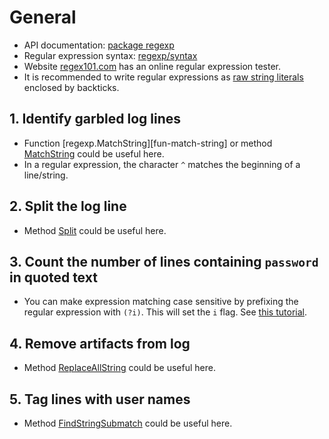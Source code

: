 # General

- API documentation: [package regexp][package-regexp]
- Regular expression syntax: [regexp/syntax][regexp-syntax]
- Website [regex101.com][regex101] has an online regular expression tester.
- It is recommended to write regular expressions as [raw string literals][raw-string-literals] enclosed by backticks.

## 1. Identify garbled log lines

- Function [regexp.MatchString][fun-match-string] or method [MatchString][method-match-string] could be useful here.
- In a regular expression, the character `^` matches the beginning of a line/string.

## 2. Split the log line

- Method [Split][regexp-split] could be useful here.
  
## 3. Count the number of lines containing `password` in quoted text
 
- You can make expression matching case sensitive by prefixing the regular expression with `(?i)`.
This will set the `i` flag.  See [this tutorial][yourbasic-i-flag].

## 4. Remove artifacts from log

- Method [ReplaceAllString][replace-all-string] could be useful here.

## 5. Tag lines with user names
 
- Method [FindStringSubmatch][find-string-submatch] could be useful here.

[raw-string-literals]: https://yourbasic.org/golang/regexp-cheat-sheet/#raw-strings
[package-regexp]: https://pkg.go.dev/regexp
[regexp-syntax]: https://pkg.go.dev/regexp/syntax
[regex101]: https://regex101.com/
[fun-re-match-string]: https://pkg.go.dev/regexp#MatchString
[method-match-string]: https://pkg.go.dev/regexp#Regexp.MatchString
[regexp-split]: https://pkg.go.dev/regexp#Regexp.Split
[yourbasic-i-flag]: https://yourbasic.org/golang/regexp-cheat-sheet/#case-insensitive-and-multiline-matches
[replace-all-string]: https://pkg.go.dev/regexp#Regexp.ReplaceAllString
[find-string-submatch]: https://pkg.go.dev/regexp#Regexp.FindStringSubmatch